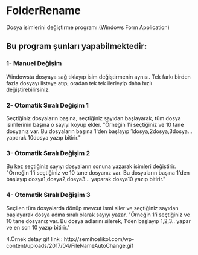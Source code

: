 # FolderRename
Dosya isimlerini değiştirme programı.(Windows Form Application)

<h2>Bu program şunları yapabilmektedir:</h2>

<h3>1- Manuel Değişim</h3>
Windowsta dosyaya sağ tıklayıp isim değiştirmenin aynısı.
Tek farkı birden fazla dosyayı listeye atıp, oradan tek tek ilerleyip daha hızlı değiştirebilirsiniz.

<h3>2- Otomatik Sıralı Değişim 1</h3>
Seçtiğiniz dosyaların başına, seçtiğiniz sayıdan başlayarak, tüm dosya isimlerinin başına o sayıyı koyup ekler.
"Örneğin 1'i seçtiğiniz ve 10 tane dosyanız var. Bu dosyaların başına 1'den başlayıp 1dosya,2dosya,3dosya... yaparak 10dosya yazıp bitirir."

<h3>3- Otomatik Sıralı Değişim 2</h3>
Bu kez seçtiğiniz sayıyı dosyaların sonuna yazarak isimleri değiştirir.
"Örneğin 1'i seçtiğiniz ve 10 tane dosyanız var. Bu dosyaların başına 1'den başlayıp dosya1,dosya2,dosya3... yaparak dosya10 yazıp bitirir."

<h3>4- Otomatik Sıralı Değişim 3</h3>
Seçilen tüm dosyalarda dönüp mevcut ismi siler ve seçtiğiniz sayıdan başlayarak dosya adına sıralı olarak sayıyı yazar.
"Örneğin 1'i seçtiğiniz ve 10 tane dosyanız var. Bu dosya adlarını silerek, 1'den başlayıp 1,2,3.. yapar ve en son 10 yazıp bitirir."
<br><p>
4.Örnek detay gif link : http://semihcelikol.com/wp-content/uploads/2017/04/FileNameAutoChange.gif
